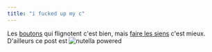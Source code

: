 ```yaml
---
title: "i fucked up my c"
---
```


Les [boutons](http://gtmcknight.com/buttons/) qui flignotent c'est bien, mais
[faire les siens](http://kalsey.com/tools/buttonmaker/) c'est mieux.  
D'ailleurs ce post est ![nutella powered](http://static.cyprio.net/wtf/old_pics/nutellabutton.gif)


